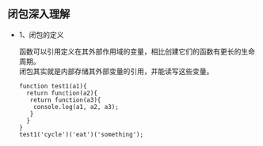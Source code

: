 ## 闭包深入理解

* 1、闭包的定义  

  函数可以引用定义在其外部作用域的变量，相比创建它们的函数有更长的生命周期。  
  闭包其实就是内部存储其外部变量的引用，并能读写这些变量。  
  ```
  function test1(a1){
    return function(a2){
     return function(a3){
      console.log(a1, a2, a3);
     }
    }
  }
  test1('cycle')('eat')('something');
  ```